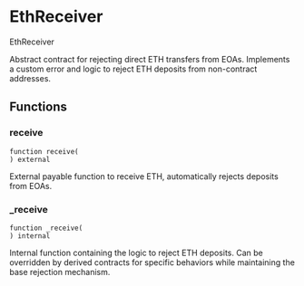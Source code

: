 # EthReceiver


EthReceiver


Abstract contract for rejecting direct ETH transfers from EOAs.
Implements a custom error and logic to reject ETH deposits from non-contract addresses.


## Functions
### receive
```solidity
function receive(
) external
```

External payable function to receive ETH, automatically rejects deposits from EOAs.


### _receive
```solidity
function _receive(
) internal
```

Internal function containing the logic to reject ETH deposits.
Can be overridden by derived contracts for specific behaviors while maintaining the base rejection mechanism.



